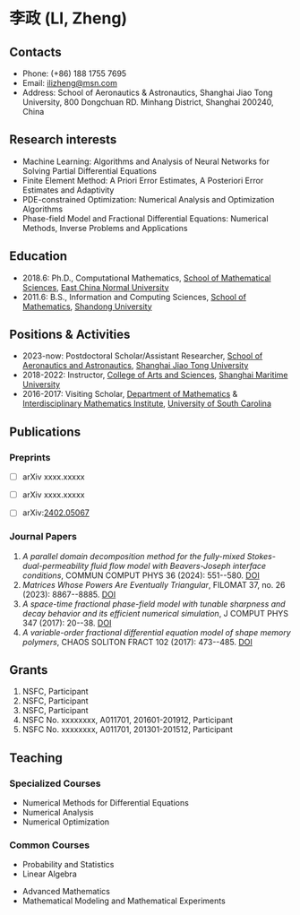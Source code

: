 # 李政 (LI, Zheng)

## Contacts
- Phone: (+86) 188 1755 7695
- Email: ilizheng@msn.com
- Address: School of Aeronautics & Astronautics, Shanghai Jiao Tong University, 800 Dongchuan RD. Minhang District, Shanghai 200240, China

## Research interests
- Machine Learning: Algorithms and Analysis of Neural Networks for Solving Partial Differential Equations
- Finite Element Method: A Priori Error Estimates, A Posteriori Error Estimates and Adaptivity
- PDE-constrained Optimization: Numerical Analysis and Optimization Algorithms
- Phase-field Model and Fractional Differential Equations: Numerical Methods, Inverse Problems and Applications

## Education
- 2018.6: Ph.D., Computational Mathematics, [School of Mathematical Sciences](https://math.ecnu.edu.cn/ "Math@ECNU"), [East China Normal University](https://www.ecnu.edu.cn/ "ECNU") <!--Thesis: Numerical Methods for Some Nonlocal and Nonlinear Problems, Supervisor: Prof. Danping Yang-->
- 2011.6: B.S., Information and Computing Sciences, [School of Mathematics](https://www.math.sdu.edu.cn/ "Math@SDU"), [Shandong University](https://www.sdu.edu.cn/ "SDU")

## Positions & Activities 
- 2023-now: Postdoctoral Scholar/Assistant Researcher, [School of Aeronautics and Astronautics](https://www.aero.sjtu.edu.cn/ "SAA"), [Shanghai Jiao Tong University](https://www.sjtu.edu.cn/ "SJTU") <!-- Project: Neural Networks for Solving Partial Differential Equations, Mentor: Associate Prof. Hui Xu -->
- 2018-2022: Instructor, [College of Arts and Sciences](wlxy.shmtu.edu.cn/ "CAS"), [Shanghai Maritime University](www.shmtu.edu.cn/ "SHMTU")
- 2016-2017: Visiting Scholar, [Department of Mathematics](http://math.sc.edu "Math") & [Interdisciplinary Mathematics Institute](https://sc.edu/study/colleges_schools/artsandsciences/mathematics/research/imi/index.php "Historic IMI"), [University of South Carolina](https://sc.edu "UofSC") <!-- Project: Numerical Analysis and Applications of Phase-field Model and Fractional Differential Equations, Supervisor: Prof. Hong Wang-->

## Publications
### Preprints
- [ ] arXiv xxxx.xxxxx
- [ ] arXiv xxxx.xxxxx
- [ ] arXiv:[2402.05067](https://arxiv.org/abs/2402.05067)


### Journal Papers
1. _A parallel domain decomposition method for the fully-mixed Stokes-dual-permeability fluid flow model with Beavers-Joseph interface conditions_, COMMUN COMPUT PHYS 36 (2024): 551--580. [DOI](https://doi.org/10.4208/cicp.OA-2023-0258) <!-- CiteScore（Q1), JIF(Q1), JCI(Q1), 中科院SCI分区（大类三区，小类四区）, 中国数学会(T1) -->
3. _Matrices Whose Powers Are Eventually Triangular_, FILOMAT 37, no. 26 (2023): 8867--8885. [DOI](https://doi.org/10.2298/FIL2326867M) <!-- CiteScore（Q3), JIF(Q2), JCI(Q3), 中科院SCI分区（四区） -->
2. _A space-time fractional phase-field model with tunable sharpness and decay behavior and its efficient numerical simulation_, J COMPUT PHYS 347 (2017): 20--38. [DOI](https://doi.org/10.1016/j.jcp.2017.06.036)  <!-- CiteScore（Q1), JIF(Q1), JCI(Q1), 中科院SCI分区（大类二区，小类一区，Top）, 中国数学会(T1) -->
1. _A variable-order fractional differential equation model of shape memory polymers_, CHAOS SOLITON FRACT 102 (2017): 473--485. [DOI](https://doi.org/10.1016/j.chaos.2017.04.042) <!-- CiteScore（Q1), JIF(Q1), JCI(Q1), 中科院SCI分区（三区，2023一区） -->

## Grants
1. NSFC, Participant
4. NSFC, Participant
3. NSFC, Participant
2. NSFC No. xxxxxxxx, A011701, 201601-201912, Participant
1. NSFC No. xxxxxxxx, A011701, 201301-201512, Participant

## Teaching
### Specialized Courses
- Numerical Methods for Differential Equations
- Numerical Analysis
- Numerical Optimization
### Common Courses
* Probability and Statistics
* Linear Algebra
+ Advanced Mathematics
+ Mathematical Modeling and Mathematical Experiments
